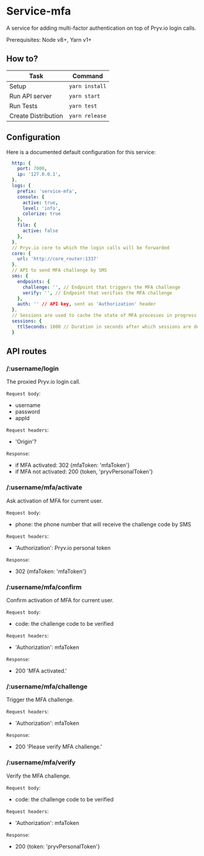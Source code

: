 # Service-mfa

A service for adding multi-factor authentication on top of Pryv.io login calls.

Prerequisites: Node v8+, Yarn v1+

## How to?

| Task                              | Command                        |
| --------------------------------- | ------------------------------ |
| Setup                             | `yarn install`                 |
| Run API server                    | `yarn start`                   |
| Run Tests                         | `yarn test`                    |
| Create Distribution               | `yarn release`                 |

## Configuration

Here is a documented default configuration for this service: 

```yml
  http: {
    port: 7000,
    ip: '127.0.0.1',
  },
  logs: {
    prefix: 'service-mfa',
    console: {
      active: true,
      level: 'info',
      colorize: true
    },
    file: {
      active: false
    },
  },
  // Pryv.io core to which the login calls will be forwarded
  core: {
    url: 'http://core_router:1337'
  },
  // API to send MFA challenge by SMS
  sms: {
    endpoints: {
      challenge: '', // Endpoint that triggers the MFA challenge
      verify: '', // Endpoint that verifies the MFA challenge
    },
    auth: '' // API key, sent as 'Authorization' header
  },
  // Sessions are used to cache the state of MFA processes in progress
  sessions: {
    ttlSeconds: 1800 // Duration in seconds after which sessions are destroyed
  }
```

## API routes

### /:username/login

The proxied Pryv.io login call.

`Request body`:
  - username
  - password
  - appId

`Request headers`:
  - 'Origin'?

`Response`:
  - if MFA activated: 302 {mfaToken: 'mfaToken'}
  - if MFA not activated: 200 {token, 'pryvPersonalToken'}

### /:username/mfa/activate

Ask activation of MFA for current user.

`Request body`:
  - phone: the phone number that will receive the challenge code by SMS

`Request headers`:
  - 'Authorization': Pryv.io personal token

`Response`:
  - 302 {mfaToken: 'mfaToken'}

### /:username/mfa/confirm

Confirm activation of MFA for current user.

`Request body`:
  - code: the challenge code to be verified

`Request headers`:
  - 'Authorization': mfaToken

`Response`:
  - 200 'MFA activated.'

### /:username/mfa/challenge

Trigger the MFA challenge.

`Request headers`:
  - 'Authorization': mfaToken

`Response`:
  - 200 'Please verify MFA challenge.'

### /:username/mfa/verify

Verify the MFA challenge.

`Request body`:
  - code: the challenge code to be verified

`Request headers`:
  - 'Authorization': mfaToken

`Response`:
  - 200 {token: 'pryvPersonalToken'}
